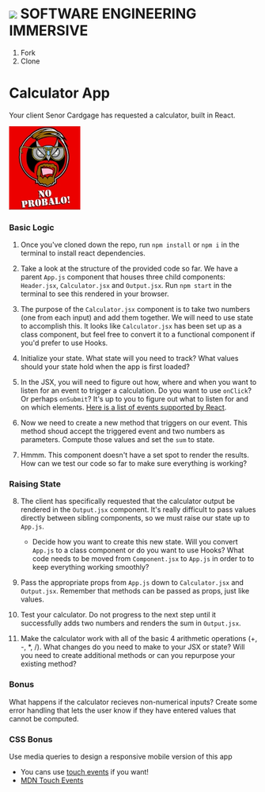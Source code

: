 # ![](https://ga-dash.s3.amazonaws.com/production/assets/logo-9f88ae6c9c3871690e33280fcf557f33.png)  SOFTWARE ENGINEERING IMMERSIVE

1. Fork
1. Clone

# Calculator App

Your client Senor Cardgage has requested a calculator, built in React.

![](assets/no_probalo.png)

### Basic Logic

1. Once you've cloned down the repo, run `npm install` or `npm i` in the terminal to install react dependencies.

2. Take a look at the structure of the provided code so far. We have a parent `App.js` component that houses three child components: `Header.jsx`, `Calculator.jsx` and `Output.jsx`. Run `npm start` in the terminal to see this rendered in your browser.
  
3. The purpose of the `Calculator.jsx` component is to take two numbers (one from each input) and add them together. We will need to use state to accomplish this. It looks like `Calculator.jsx` has been set up as a class component, but feel free to convert it to a functional component if you'd prefer to use Hooks. 

4. Initialize your state. What state will you need to track? What values should your state hold when the app is first loaded?

5. In the JSX, you will need to figure out how, where and when you want to listen for an event to trigger a calculation. Do you want to use `onClick`? Or perhaps `onSubmit`? It's up to you to figure out what to listen for and on which elements. [Here is a list of events supported by React](https://facebook.github.io/react/docs/events.html#supported-events).

6. Now we need to create a new method that triggers on our event. This method shoud accept the triggered event and two numbers as parameters. Compute those values and set the `sum` to state.

7. Hmmm. This component doesn't have a set spot to render the results. How can we test our code so far to make sure everything is working?

### Raising State

8. The client has specifically requested that the calculator output be rendered in the `Output.jsx` component. It's really difficult to pass values directly between sibling components, so we must raise our state up to `App.js`.
    - Decide how you want to create this new state. Will you convert `App.js` to a class component or do you want to use Hooks? What code needs to be moved from `Component.jsx` to `App.js` in order to to keep everything working smoothly?

9. Pass the appropriate props from `App.js` down to `Calculator.jsx` and `Output.jsx`. Remember that methods can be passed as props, just like values.

10. Test your calculator. Do not progress to the next step until it successfully adds two numbers and renders the sum in `Output.jsx`.

11. Make the calculator work with all of the basic 4 arithmetic operations (+, -, *, /). What changes do you need to make to your JSX or state? Will you need to create additional methods or can you repurpose your existing method?

### Bonus
What happens if the calculator recieves non-numerical inputs? Create some error handling that lets the user know if they have entered values that cannot be computed.

### CSS Bonus
Use media queries to design a responsive mobile version of this app
- You cans use [touch events](https://reactjs.org/docs/events.html#touch-events) if you want!
- [MDN Touch Events](https://developer.mozilla.org/en-US/docs/Web/API/Touch_events)

